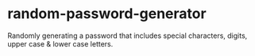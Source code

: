 # random-password-generator
Randomly generating a password that includes special characters, digits, upper case &amp; lower case letters.
